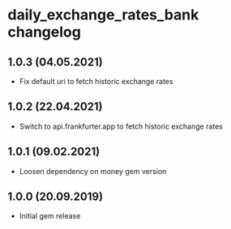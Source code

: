 # daily_exchange_rates_bank changelog

## 1.0.3 (04.05.2021)

* Fix default uri to fetch historic exchange rates

## 1.0.2 (22.04.2021)

* Switch to api.frankfurter.app to fetch historic exchange rates

## 1.0.1 (09.02.2021)

* Loosen dependency on money gem version

## 1.0.0 (20.09.2019)

* Initial gem release
